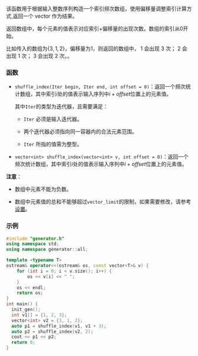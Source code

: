 该函数用于根据输入整数序列构造一个索引频次数组，使用偏移量调整索引计算方式,返回一个 vector<int> 作为结果。

返回数组中，每个元素的值表示对应索引+偏移量的出现次数。数组的索引从$0$开始。

比如传入的数组为$\{3,1,2\}$，偏移量为1，则返回的数组中， $1$ 会出现 $3$ 次； $2$ 会出现 $1$ 次； $3$ 会出现 $2$ 次。。

### 函数

- `shuffle_index(Iter begin, Iter end, int offset = 0)`：返回一个频次统计数组，其中索引$i$处的值表示输入序列中$i + offset$位置上的元素值。

    其中`Iter`的类型为迭代器，且需要满足：
    
    - `Iter` 必须是输入迭代器。

    - 两个迭代器必须指向同一容器内的合法元素范围。
  
    - `Iter` 所指的值需为整型。
- `vector<int> shuffle_index(vector<int> v, int offset = 0)`：返回一个频次统计数组，其中索引$i$处的值表示输入序列中$i + offset$位置上的元素值。

**注意**：

- 数组中元素不能为负数。

- 数组中元素值的总和不能够超过`vector_limit`的限制，如果需要修改，请参考[设置](/user/setting/setting.md)。

### 示例

```cpp
#include "generator.h"
using namespace std;
using namespace generator::all;

template <typename T>
ostream& operator<<(ostream& os, const vector<T>& v) {
    for (int i = 0; i < v.size(); i++) {
        os << v[i] << " ";
    }
    os << endl;
    return os;
}
int main() {
  init_gen();
  int v1[] = {1, 2, 3};
  vector<int> v2 = {3, 1, 2};
  auto p1 = shuffle_index(v1, v1 + 3);
  auto p2 = shuffle_index(v2, 2);
  cout << p1 << p2;
  return 0;
}
```
